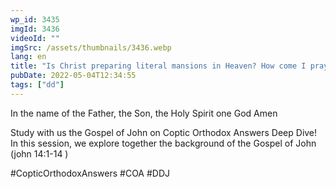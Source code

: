 ```yaml
---
wp_id: 3435
imgId: 3436
videoId: ""
imgSrc: /assets/thumbnails/3436.webp
lang: en
title: "Is Christ preparing literal mansions in Heaven? How come I pray in His Name and He doesn’t answer?"
pubDate: 2022-05-04T12:34:55
tags: ["dd"]
---
```


<!-- page: 6 -->

<p>In the name of the Father, the Son, the Holy Spirit one God Amen </p>
<p>Study with us the Gospel of John on Coptic Orthodox Answers Deep Dive!  In this session, we explore together the background of the Gospel of John  (john  14:1-14 ) </p>
<p>#CopticOrthodoxAnswers #COA #DDJ</p>
